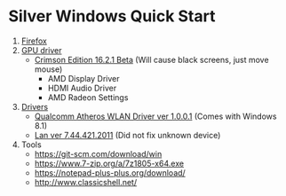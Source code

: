 # Silver Windows Quick Start

1. [Firefox](https://download.mozilla.org/?product=firefox-latest-ssl&os=win64&lang=en-US)
2. [GPU driver](https://support.amd.com/en-us/download/desktop/legacy?product=legacy3&os=Windows+7+-+64)
   - [Crimson Edition 16.2.1 Beta](https://www2.ati.com/drivers/beta/non-whql-win8.1-win7-radeon-software-crimson-relive-16.2.1-sep20.exe) (Will cause black screens, just move mouse)
       - AMD Display Driver
       - HDMI Audio Driver
       - AMD Radeon Settings
3. [Drivers](http://www.samsung.com/au/support/model/NP305V5A-T04AU)
   - [Qualcomm Atheros WLAN Driver ver 1.0.0.1](http://org.downloadcenter.samsung.com/downloadfile/ContentsFile.aspx?CDSite=UNI_AU&CttFileID=5079934&CDCttType=DR&ModelType=N&ModelName=NP305V5AD&VPath=DR/201205/20120522135919211/QCA_WLAN_Driver_1.0.0.1.ZIP&OriginYN=N) (Comes with Windows 8.1)
   - [Lan ver 7.44.421.2011](http://org.downloadcenter.samsung.com/downloadfile/ContentsFile.aspx?CDSite=UNI_AU&CttFileID=4520107&CDCttType=DR&ModelType=N&ModelName=NP305V5AD&VPath=DR/201109/20110929162547639/LAN_7.44.421.2011.ZIP&OriginYN=N) (Did not fix unknown device)
4. Tools
   - https://git-scm.com/download/win
   - https://www.7-zip.org/a/7z1805-x64.exe
   - https://notepad-plus-plus.org/download/
   - http://www.classicshell.net/
   
